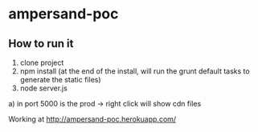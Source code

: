 ampersand-poc
=============

## How to run it

1. clone project
2. npm install (at the end of the install, will run the grunt default tasks to generate the static files)
3. node server.js

a) in port 5000 is the prod -> right click will show cdn files

Working at http://ampersand-poc.herokuapp.com/
